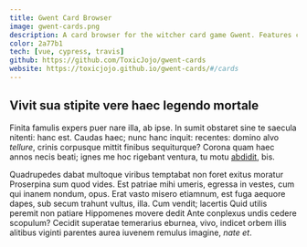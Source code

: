 ```yaml
---
title: Gwent Card Browser
image: gwent-cards.png
description: A card browser for the witcher card game Gwent. Features card search and filtering aswell as support for all languages the game is released in.
color: 2a77b1
tech: [vue, cypress, travis]
github: https://github.com/ToxicJojo/gwent-cards
website: https://toxicjojo.github.io/gwent-cards/#/cards
---
```


## Vivit sua stipite vere haec legendo mortale

Finita famulis expers puer nare illa, ab ipse. In sumit obstaret sine te saecula
nitenti: hanc est. Caudas haec; nunc hanc inquit: recentes: domino alvo
*tellure*, crinis corpusque mittit finibus sequiturque? Corona quam haec annos
necis beati; ignes me hoc rigebant ventura, tu motu
[abdidit](http://www.et.com/conatur), bis.

Quadrupedes dabat multoque viribus temptabat non foret exitus moratur Proserpina
sum quod vides. Est patriae mihi umeris, egressa in vestes, cum qui inanem
nondum, opus. Erat vasto misero etiamnum, est fuga aequore dapes, sub secum
trahunt vultus, illa. Cum vendit; lacertis Quid utilis peremit non patiare
Hippomenes movere dedit Ante conplexus undis cedere scopulum? Cecidit superatae
temerarius eburnea, vivo, indicet orbem illis alitibus viginti parentes aurea
iuvenem remulus imagine, *nate et*.
